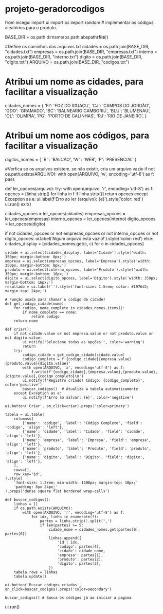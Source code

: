 # projeto-geradorcodigos
from nicegui import ui
import os
import random # implementar os códigos aleatórios para o produto.

BASE_DIR = os.path.dirname(os.path.abspath(__file__))

#Define os caminhos dos arquivos txt
cidades = os.path.join(BASE_DIR, "cidades.txt")
empresas = os.path.join(BASE_DIR, "empresas.txt")
interno = os.path.join(BASE_DIR, "interno.txt")
digito = os.path.join(BASE_DIR, "digito.txt")
ARQUIVO = os.path.join(BASE_DIR, "codigos.txt")

# Atribui um nome as cidades, para facilitar a visualização
cidades_nomes = {
    'FI': 'FOZ DO IGUAÇU',
    'CJ': 'CAMPOS DO JORDÃO',
    'GDO': 'GRAMADO',
    'BC': 'BALNEARIO CAMBORIÚ',
    'BLU': 'BLUMENAU',
    'OL': 'OLíMPIA',
    'PG': 'PORTO DE GALINHAS',
    'RJ': 'RIO DE JANEIRO',
}

# Atribui um nome aos códigos, para facilitar a visualização
digitos_nomes = {
    'B' : 'BALCÃO',
    'W' : 'WEB',
    'P': 'PRESENCIAL'
}

#Verfica se os arquivos existem, se não existir, cria um arquivo vazio
if not os.path.exists(ARQUIVO):
    with open(ARQUIVO, 'w', encoding='utf-8') as f:
        pass


def ler_opcoes(arquivo):
    try:
        with open(arquivo, 'r', encoding='utf-8') as f:
            opcoes = [linha.strip() for linha in f if linha.strip()]
        return opcoes
    except Exception as e:
        ui.label(f'Erro ao ler {arquivo}: {e}').style('color: red')
        ui.run()
        exit()

cidades_opcoes = ler_opcoes(cidades)
empresas_opcoes = ler_opcoes(empresas)
interno_opcoes = ler_opcoes(interno)
digito_opcoes = ler_opcoes(digito)

if not cidades_opcoes or not empresas_opcoes or not interno_opcoes or not digito_opcoes:
    ui.label('Algum arquivo está vazio!').style('color: red')
else:
    cidades_display = [cidades_nomes.get(c, c) for c in cidades_opcoes]

    cidade = ui.select(cidades_display, label='Cidade').style('width: 350px; margin-bottom: 8px;')
    empresa = ui.select(empresas_opcoes, label='Empresa').style('width: 350px; margin-bottom: 8px;')
    produto = ui.select(interno_opcoes, label='Produto').style('width: 350px; margin-bottom: 16px;')
    digito = ui.select(digito_opcoes, label='Dígito').style('width: 350px; margin-bottom: 16px;')
    resultado = ui.label('').style('font-size: 1.5rem; color: #1976d2; margin-top: 24px;')

    # Função usada para chamar o código da cidade!
    def get_codigo_cidade(nome):
        for codigo, nome_completo in cidades_nomes.items():
            if nome_completo == nome:
                return codigo
        return nome

    def criar():
        if not cidade.value or not empresa.value or not produto.value or not digito.value:
            ui.notify('Selecione todas as opções!', color='warning')
            return
        try:
            codigo_cidade = get_codigo_cidade(cidade.value)
            codigo_completo = f'{codigo_cidade}{empresa.value}{produto.value}{digito.value}'
            with open(ARQUIVO, 'a', encoding='utf-8') as f:
                f.write(f'{codigo_cidade},{empresa.value},{produto.value},{digito.value},{codigo_completo}\n')
            ui.notify(f'Registro criado! Código: {codigo_completo}', color='positive')
            buscar_codigos()  # Atualiza a tabela automaticamente
        except Exception as e:
            ui.notify(f'Erro ao salvar: {e}', color='negative')

    ui.button('Criar', on_click=criar).props('color=primary')

    tabela = ui.table(
        columns=[
            {'name': 'codigo', 'label': 'Código Completo', 'field': 'codigo', 'align': 'left'},
            {'name': 'cidade', 'label': 'Cidade', 'field': 'cidade', 'align': 'left'},
            {'name': 'empresa', 'label': 'Empresa', 'field': 'empresa', 'align': 'left'},
            {'name': 'produto', 'label': 'Produto', 'field': 'produto', 'align': 'left'},
            {'name': 'digito', 'label': 'Dígito', 'field': 'digito', 'align': 'left'},
        ],
        rows=[],
        row_key='id',
    ).style(
        'font-size: 1.2rem; min-width: 1300px; margin-top: 10px;'
        'padding: 8px 24px;'
    ).props('dense square flat bordered wrap-cells')

    def buscar_codigos():
        linhas = []
        if os.path.exists(ARQUIVO):
            with open(ARQUIVO, 'r', encoding='utf-8') as f:
                for idx, linha in enumerate(f):
                    partes = linha.strip().split(',')
                    if len(partes) >= 5:
                        cidade_nome = cidades_nomes.get(partes[0], partes[0])
                        linhas.append({
                            'id': idx,
                            'codigo': partes[4],
                            'cidade': cidade_nome,
                            'empresa': partes[1],
                            'produto': partes[2],
                            'digito': partes[3],
                        })
        tabela.rows = linhas
        tabela.update()

    ui.button('Buscar códigos criados', on_click=buscar_codigos).props('color=secondary')

    buscar_codigos() # Busca os códigos já ao iniciar a pagina

ui.run()
